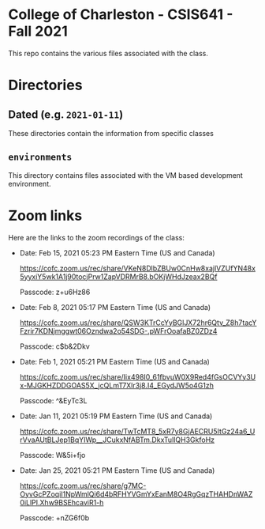 # College of Charleston - CSIS641 - Fall 2021

This repo contains the various files associated with the class.

# Directories

## Dated (e.g. `2021-01-11`)

These directories contain the information from specific classes

## `environments`

This directory contains files associated with the VM based development environment.

# Zoom links

Here are the links to the zoom recordings of the class:

- Date: Feb 15, 2021 05:23 PM Eastern Time (US and Canada)

    https://cofc.zoom.us/rec/share/VKeN8DlbZBUw0CnHw8xajlVZUfYN48x5yyxiY5wk1A1j90tocjPrw1ZapVDRMrB8.bOKjWHdJzeax2BQf 

    Passcode: z+u6Hz86 

- Date: Feb 8, 2021 05:17 PM Eastern Time (US and Canada)

    https://cofc.zoom.us/rec/share/QSW3KTrCcYyBGlJX72hr6Qtv_Z8h7tacYFzrir7KDNjmggwt06Ozndwa2o54SDG-.pWFrOoafaBZ0ZDz4 
   
    Passcode: c$b&2Dkv 

- Date: Feb 1, 2021 05:21 PM Eastern Time (US and Canada)

    https://cofc.zoom.us/rec/share/Iix498I0_61fbvuW0X9Red4fGsOCVYy3Ux-MJGKHZDDGOAS5X_jcQLmT7Xlr3j8.I4_EGydJW5o4G1zh
   
    Passcode: ^&EyTc3L 

- Date: Jan 11, 2021 05:19 PM Eastern Time (US and Canada)

    https://cofc.zoom.us/rec/share/TwTcMT8_5xR7y8GjAECRU5ItGz24a6_UrVvaAUtBLJep1BqYIWp__JCukxNfABTm.DkxTuIlQH3GkfoHz
   
    Passcode: W&5i+fjo

- Date: Jan 25, 2021 05:21 PM Eastern Time (US and Canada)

    https://cofc.zoom.us/rec/share/g7MC-OyvGcPZoqiI1NpWmlQi6d4bRFHYVGmYxEanM8O4RgGqzTHAHDnWAZ0iLlPI.Xhw9BSEhcaviR1-h 
    
    Passcode: +nZG6f0b 
